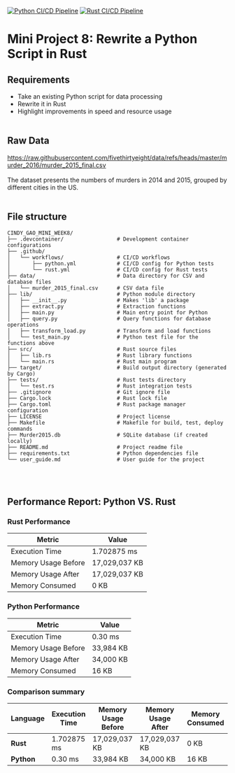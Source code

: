 [![Python CI/CD Pipeline](https://github.com/nogibjj/Cindy_Gao_mini_week8/actions/workflows/python.yml/badge.svg)](https://github.com/nogibjj/Cindy_Gao_mini_week8/actions/workflows/python.yml)
[![Rust CI/CD Pipeline](https://github.com/nogibjj/Cindy_Gao_mini_week8/actions/workflows/rust.yml/badge.svg)](https://github.com/nogibjj/Cindy_Gao_mini_week8/actions/workflows/rust.yml)

# Mini Project 8: Rewrite a Python Script in Rust
## Requirements
* Take an existing Python script for data processing
* Rewrite it in Rust
* Highlight improvements in speed and resource usage <br><br>


## Raw Data
https://raw.githubusercontent.com/fivethirtyeight/data/refs/heads/master/murder_2016/murder_2015_final.csv <br><br>
The dataset presents the numbers of murders in 2014 and 2015, grouped by different cities in the US. <br><br>

## File structure
```plaintext
CINDY_GAO_MINI_WEEK8/
├── .devcontainer/                 # Development container configurations
├── .github/
│   └── workflows/                 # CI/CD workflows
│       ├── python.yml             # CI/CD config for Python tests
│       └── rust.yml               # CI/CD config for Rust tests
├── data/                          # Data directory for CSV and database files
│   └── murder_2015_final.csv      # CSV data file
├── lib/                           # Python module directory
│   ├── __init__.py                # Makes 'lib' a package
│   ├── extract.py                 # Extraction functions
│   ├── main.py                    # Main entry point for Python
│   ├── query.py                   # Query functions for database operations
│   ├── transform_load.py          # Transform and load functions
│   └── test_main.py               # Python test file for the functions above
├── src/                           # Rust source files
│   ├── lib.rs                     # Rust library functions
│   └── main.rs                    # Rust main program
├── target/                        # Build output directory (generated by Cargo)
├── tests/                         # Rust tests directory
│   └── test.rs                    # Rust integration tests
├── .gitignore                     # Git ignore file
├── Cargo.lock                     # Rust lock file
├── Cargo.toml                     # Rust package manager configuration
├── LICENSE                        # Project license
├── Makefile                       # Makefile for build, test, deploy commands
├── Murder2015.db                  # SQLite database (if created locally)
├── README.md                      # Project readme file
├── requirements.txt               # Python dependencies file
└── user_guide.md                  # User guide for the project
```
<br><br>
## Performance Report: Python VS. Rust
### Rust Performance
| Metric                  | Value               |
|-------------------------|---------------------|
| Execution Time          | 1.702875 ms         |
| Memory Usage Before     | 17,029,037 KB       |
| Memory Usage After      | 17,029,037 KB       |
| Memory Consumed         | 0 KB                |

### Python Performance
| Metric                  | Value               |
|-------------------------|---------------------|
| Execution Time          | 0.30 ms             |
| Memory Usage Before     | 33,984 KB           |
| Memory Usage After      | 34,000 KB           |
| Memory Consumed         | 16 KB               |

### Comparison summary
| Language  | Execution Time | Memory Usage Before | Memory Usage After | Memory Consumed |
|-----------|----------------|---------------------|---------------------|------------------|
| **Rust**  | 1.702875 ms    | 17,029,037 KB      | 17,029,037 KB      | 0 KB            |
| **Python**| 0.30 ms        | 33,984 KB          | 34,000 KB          | 16 KB           |
